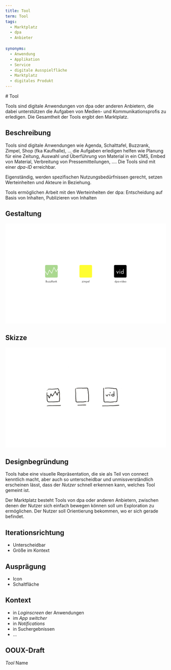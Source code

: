 ```yaml
---
title: Tool
term: Tool
tags:
  - Marktplatz
  - dpa
  - Anbieter

synonyms:
  - Anwendung
  - Applikation
  - Service
  - digitale Ausspielfläche
  - Marktplatz
  - digitales Produkt
---
```


<TagList :items="$page.frontmatter.tags" title="Tags" />
# Tool
<SynonymList :items="$page.frontmatter.synonyms" title="Synonyme"></SynonymList>

Tools sind digitale Anwendungen von dpa oder anderen Anbietern, die dabei unterstützen die Aufgaben von Medien- und Kommunikationsprofis zu erledigen. Die Gesamtheit der Tools ergibt den Marktplatz.

## Beschreibung
Tools sind digitale Anwendungen wie Agenda, Schalttafel, Buzzrank, Zimpel, Shop (fka Kaufhalle), … die Aufgaben erledigen helfen wie Planung für eine Zeitung, Auswahl und Überführung von Material in ein CMS, Embed von Material, Verbreitung von Pressemitteilungen, …. Die Tools  sind mit einer *dpa-ID* erreichbar.

Eigenständig, werden spezifischen Nutzungsbedürfnissen gerecht, setzen Werteinheiten und Akteure in Beziehung.

Tools ermöglichen Arbeit mit den Werteinheiten der dpa: Entscheidung auf Basis von Inhalten, Publizieren von Inhalten

## Gestaltung
![An image](./tool/tool.png)

## Skizze
![An image](./tool/tool-skizze.png)

## Designbegründung

Tools habe eine visuelle Repräsentation, die sie als Teil von connect kenntlich macht, aber auch so unterscheidbar und unmissverständlich erscheinen lässt, dass der *Nutzer* schnell erkennen kann, welches Tool gemeint ist.

Der Marktplatz besteht  Tools von dpa oder anderen Anbietern, zwischen denen der Nutzer sich einfach bewegen können soll um Exploration zu ermöglichen. Der Nutzer soll Orientierung bekommen, wo er sich gerade befindet.

## Iterationsrichtung
- Unterscheidbar
- Größe im Kontext

## Ausprägung

- Icon
- Schaltfläche


## Kontext

- in *Loginscreen* der Anwendungen
- im *App switcher*
- in *Notifications*
- in Suchergebnissen
- …

## OOUX-Draft

*Tool*
Name
